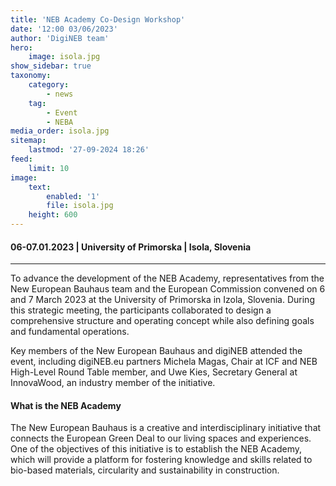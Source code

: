 ```yaml
---
title: 'NEB Academy Co-Design Workshop'
date: '12:00 03/06/2023'
author: 'DigiNEB team'
hero:
    image: isola.jpg
show_sidebar: true
taxonomy:
    category:
        - news
    tag:
        - Event
        - NEBA
media_order: isola.jpg
sitemap:
    lastmod: '27-09-2024 18:26'
feed:
    limit: 10
image:
    text:
        enabled: '1'
        file: isola.jpg
    height: 600
---
```


#### 06-07.01.2023 | University of Primorska | Isola, Slovenia
***
To advance the development of the NEB Academy, representatives from the New European Bauhaus team and the European Commission convened on 6 and 7 March 2023 at the University of Primorska in Izola, Slovenia. During this strategic meeting, the participants collaborated to design a comprehensive structure and operating concept while also defining goals and fundamental operations.

Key members of the New European Bauhaus and digiNEB attended the event, including digiNEB.eu partners Michela Magas, Chair at ICF and NEB High-Level Round Table member, and Uwe Kies, Secretary General at InnovaWood, an industry member of the initiative.

#### What is the NEB Academy
The New European Bauhaus is a creative and interdisciplinary initiative that connects the European Green Deal to our living spaces and experiences. One of the objectives of this initiative is to establish the NEB Academy, which will provide a platform for fostering knowledge and skills related to bio-based materials, circularity and sustainability in construction.